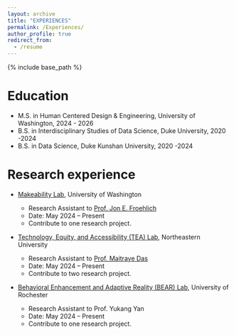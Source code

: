 ```yaml
---
layout: archive
title: "EXPERIENCES"
permalink: /Experiences/
author_profile: true
redirect_from:
  - /resume
---
```


{% include base_path %}

Education
======
* M.S. in Human Centered Design & Engineering, University of Washington, 2024 - 2026
* B.S. in Interdisciplinary Studies of Data Science, Duke University, 2020 -2024
* B.S. in Data Science, Duke Kunshan University, 2020 -2024

Research experience
======
* [Makeability Lab](https://makeabilitylab.cs.washington.edu/), University of Washington
  * Research Assistant to [Prof. Jon E. Froehlich](https://jonfroehlich.github.io/) 
  * Date: May 2024 – Present
  * Contribute to one research project.

* [Technology, Equity, and Accessibility (TEA) Lab](https://tealab.sites.northeastern.edu/), Northeastern University
  * Research Assistant to [Prof. Maitraye Das](https://maitraye.github.io/)
  * Date: May 2024 – Present
  * Contribute to two research project.

* [Behavioral Enhancement and Adaptive Reality (BEAR) Lab](https://rochester-bear-lab.github.io/), University of Rochester
  * Research Assistant to Prof. Yukang Yan    
  * Date: May 2024 – Present
  * Contribute to one research project.
  

